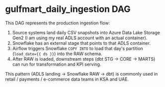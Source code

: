 # gulfmart_daily_ingestion DAG

This DAG represents the production ingestion flow:
1. Source systems land daily CSV snapshots into Azure Data Lake Storage Gen2 (I am using my real ADLS account with an actual container).
2. Snowflake has an external stage that points to that ADLS container.
3. Airflow triggers Snowflake `COPY INTO` to load that day's partition (`load_date={{ ds }}`) into the RAW schema.
4. After RAW is loaded, downstream steps (dbt STG → CORE → MARTS) can run for transformation and KPI serving.

This pattern (ADLS landing → Snowflake RAW → dbt) is commonly used in retail / payments / e-commerce data teams in KSA and UAE.
